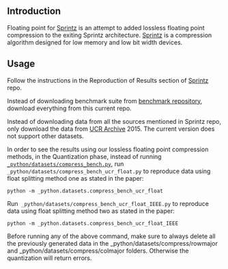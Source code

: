Introduction
-------------------------

Floating point for [Sprintz](https://github.com/dblalock/sprintz) is an attempt to added lossless floating point compression to the exiting Sprintz architecture. [Sprintz](https://github.com/dblalock/sprintz) is a compression algorithm designed for low memory and low bit width devices. 



Usage
-------------------------

Follow the instructions in the Reproduction of Results section of [Sprintz](https://github.com/dblalock/sprintz) repo. 

Instead of downloading benchmark suite from [benchmark repository](https://github.com/dblalock/lzbench), download everything from this current repo.

Instead of downloading data from all the sources mentioned in Sprintz repo, only download the data from [UCR Archive](http://www.cs.ucr.edu/~eamonn/time_series_data/) 2015. The current version does not support other datasets.

In order to see the results using our lossless floating point compression methods, in the Quantization phase, instead of running [`_python/datasets/compress_bench.py`](https://github.com/dblalock/lzbench/blob/master/_python/datasets/compress_bench.py), run ` _python/datasets/compress_bench_ucr_float.py` to reproduce data using float splitting method one as stated in the paper:

```
python -m _python.datasets.compress_bench_ucr_float
```

Run` _python/datasets/compress_bench_ucr_float_IEEE.py` to reproduce data using float splitting method two as stated in the paper:

```
python -m _python.datasets.compress_bench_ucr_float_IEEE
```

Before running any of the above command, make sure to always delete all the previously generated data in the _python/datasets/compress/rowmajor and _python/datasets/compress/colmajor folders. Otherwise the quantization will return errors.